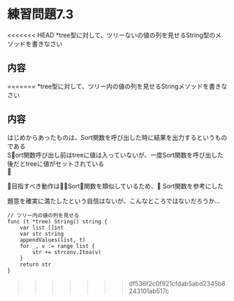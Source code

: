 # 練習問題7.3

<<<<<<< HEAD
*tree型に対して、ツリーないの値の列を見せるString型のメソッドを書きなさい

## 内容

=======
*tree型に対して、ツリー内の値の列を見せるStringメソッドを書きなさい

## 内容

はじめからあったものは、Sort関数を呼び出した時に結果を出力するというものである   
Sort関数呼び出し前はtreeに値は入っていないが、一度Sort関数を呼び出した後だとtreeに値がセットされている  


目指すべき動作はSort関数を類似しているため、 Sort関数を参考にした  

題意を確実に満たしたという自信はないが、こんなところではないだろうか...  

~~~
// ツリー内の値の列を見せる
func (t *tree) String() string {
	var list []int
	var str string
	appendValues(list, t)
	for _, v := range list {
		str += strconv.Itoa(v)
	}
	return str
}
~~~
>>>>>>> df536f2c0f921cfdab5abd2345b8243101ab517c
